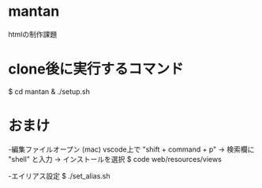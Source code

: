 # mantan
htmlの制作課題


# clone後に実行するコマンド
$ cd mantan & ./setup.sh


# おまけ

-編集ファイルオープン (mac)
    vscode上で "shift + command + p"
 -> 検索欄に "shell" と入力
 -> インストールを選択
$ code web/resources/views

-エイリアス設定
$ ./set_alias.sh
